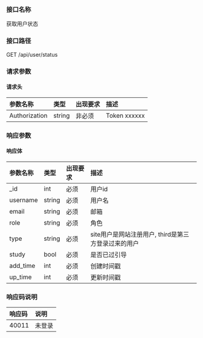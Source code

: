 ### 接口名称
获取用户状态

### 接口路径
GET /api/user/status

### 请求参数

#### 请求头

参数名称      | 类型   | 出现要求 | 描述
:-------------|:-------|:------|:------------
Authorization | string | 非必须   | Token xxxxxx

### 响应参数

#### 响应体

参数名称 | 类型   | 出现要求 | 描述
:--------|:-------|:-------|:-------------------------------
_id      | int    | 必须     | 用户id
username | string | 必须     | 用户名
email    | string | 必须     | 邮箱
role     | string | 必须     | 角色
type     | string | 必须     | site用户是网站注册用户, third是第三方登录过来的用户
study    | bool   | 必须     | 是否已过引导
add_time | int    | 必须     | 创建时间戳
up_time  | int    | 必须     | 更新时间戳

### 响应码说明

响应码 | 说明
:------|:---
40011  | 未登录
